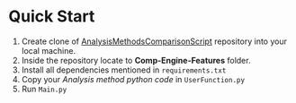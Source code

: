 # Quick Start
1.	Create clone of [AnalysisMethodsComparisonScript](https://github.com/Salmankhancodes/AnalysisMethodsComparisonScript) repository into your local machine.
2.	Inside the repository locate to **Comp-Engine-Features** folder.
3.	Install all dependencies mentioned in `requirements.txt`
4.	Copy your *Analysis method python code* in `UserFunction.py`
5.	Run `Main.py`
